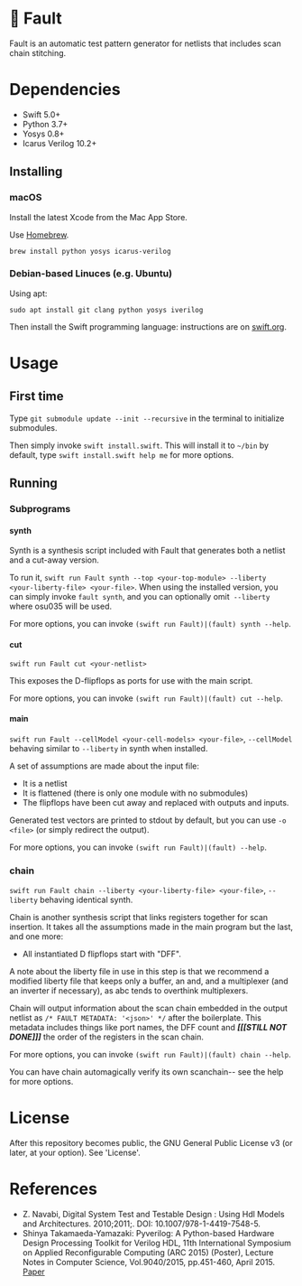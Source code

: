 # 🧪 Fault
Fault is an automatic test pattern generator for netlists that includes scan chain stitching.

# Dependencies
* Swift 5.0+
* Python 3.7+
* Yosys 0.8+
* Icarus Verilog 10.2+

## Installing
### macOS
Install the latest Xcode from the Mac App Store.

Use [Homebrew](https://brew.sh).

`brew install python yosys icarus-verilog`

### Debian-based Linuces (e.g. Ubuntu)
Using apt:

`sudo apt install git clang python yosys iverilog`

Then install the Swift programming language: instructions are on [swift.org](https://swift.org/download/#using-downloads).

# Usage
## First time
Type `git submodule update --init --recursive` in the terminal to initialize submodules.

Then simply invoke `swift install.swift`. This will install it to `~/bin` by default, type `swift install.swift help me` for more options.

## Running
### Subprograms
#### synth
Synth is a synthesis script included with Fault that generates both a netlist and a cut-away version.

To run it, `swift run Fault synth --top <your-top-module> --liberty <your-liberty-file> <your-file>`. When using the installed version, you can simply invoke `fault synth`, and you can optionally omit` --liberty` where osu035 will be used.

For more options, you can invoke `(swift run Fault)|(fault) synth --help`.

#### cut
`swift run Fault cut <your-netlist>`

This exposes the D-flipflops as ports for use with the main script.

For more options, you can invoke `(swift run Fault)|(fault) cut --help`.

#### main
`swift run Fault --cellModel <your-cell-models> <your-file>`, `--cellModel` behaving similar to `--liberty` in synth when installed.

A set of assumptions are made about the input file:
* It is a netlist
* It is flattened (there is only one module with no submodules)
* The flipflops have been cut away and replaced with outputs and inputs.

Generated test vectors are printed to stdout by default, but you can use `-o <file>` (or simply redirect the output).

For more options, you can invoke `(swift run Fault)|(fault) --help`.

### chain
`swift run Fault chain --liberty <your-liberty-file> <your-file>`, `--liberty` behaving identical synth.

Chain is another synthesis script that links registers together for scan insertion. It takes all the assumptions made in the main program but the last, and one more:
* All instantiated D flipflops start with "DFF".

A note about the liberty file in use in this step is that we recommend a modified liberty file that keeps only a buffer, an and, and a multiplexer (and an inverter if necessary), as abc tends to overthink multiplexers.

Chain will output information about the scan chain embedded in the output netlist as `/* FAULT METADATA: '<json>' */` after the boilerplate. This metadata includes things like port names, the DFF count and ***\[\[\[STILL NOT DONE\]\]\]*** the order of the registers in the scan chain.

For more options, you can invoke `(swift run Fault)|(fault) chain --help`.

You can have chain automagically verify its own scanchain-- see the help for more options.

# License
After this repository becomes public, the GNU General Public License v3 (or later, at your option). See 'License'.

# References
- Z. Navabi, Digital System Test and Testable Design : Using Hdl Models and Architectures. 2010;2011;. DOI: 10.1007/978-1-4419-7548-5.
- Shinya Takamaeda-Yamazaki: Pyverilog: A Python-based Hardware Design Processing Toolkit for Verilog HDL, 11th International Symposium on Applied Reconfigurable Computing (ARC 2015) (Poster), Lecture Notes in Computer Science, Vol.9040/2015, pp.451-460, April 2015.
[Paper](http://link.springer.com/chapter/10.1007/978-3-319-16214-0_42)